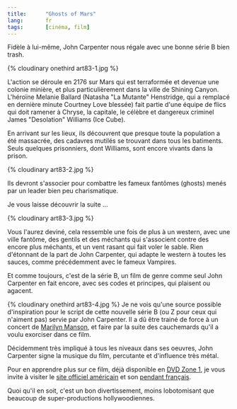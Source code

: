 ```yaml
---
title:      "Ghosts of Mars"
lang:       fr
tags:       [cinéma, film]
---
```


Fidèle à lui-même, John Carpenter nous régale avec une bonne série B bien trash.

{% cloudinary onethird art83-1.jpg %}

L'action se déroule en 2176 sur Mars qui est terraformée et devenue une colonie minière, et plus particulièrement dans la ville de Shining Canyon. L'héroïne Melanie Ballard (Natasha "La Mutante" Henstridge, qui a remplacé en dernière minute Courtney Love blessée) fait partie d'une équipe de flics qui doit ramener à Chryse, la capitale, le célèbre et dangereux criminel James "Desolation" Williams (Ice Cube).

En arrivant sur les lieux, ils découvrent que presque toute la population a été massacrée, des cadavres mutilés se trouvant dans tous les batiments. Seuls quelques prisonniers, dont Williams, sont encore vivants dans la prison.

{% cloudinary art83-2.jpg %}

Ils devront s'associer pour combattre les fameux fantômes (ghosts) menés par un leader bien peu charismatique.

Je vous laisse découvrir la suite ...

{% cloudinary art83-3.jpg %}

Vous l'aurez deviné, cela ressemble une fois de plus à un western, avec une ville fantôme, des gentils et des méchants qui s'associent contre des encore plus méchants, et un vent rasant qui fait voler le sable. Rien d'étonnant de la part de John Carpenter, qui adapte le western à toutes les sauces, comme précédemment avec le fameux Vampires.

Et comme toujours, c'est de la série B, un film de genre comme seul John Carpenter en fait encore, avec ses codes et principes, qui plaisent ou agacent.

{% cloudinary onethird art83-4.jpg %}
Je ne vois qu'une source possible d'inspiration pour le script de cette nouvelle série B (ou Z pour ceux qui n'aiment pas) servie par John Carpenter. Il a dû être trainé de force à un concert de [Marilyn Manson](http://www.marilynmanson.net/), et faire par la suite des cauchemards qu'il a voulu exorciser dans ce film.

Décidemment très impliqué à tous les niveaux dans ses oeuvres, John Carpenter signe la musique du film, percutante et d'influence très métal.

Pour en apprendre plus sur ce film, déjà disponible en [DVD Zone 1](http://www.amazon.com/exec/obidos/ASIN/B00003CY6P/phpheaven), je vous invite à visiter le [site officiel américain](http://www.spe.sony.com/movies/ghostsofmars/) et son [pendant français](http://www.ghostofmars-lefilm.com/).

Quoi qu'il en soit, c'est un bon divertissement, moins lobotomisant que beaucoup de super-productions hollywoodiennes.
